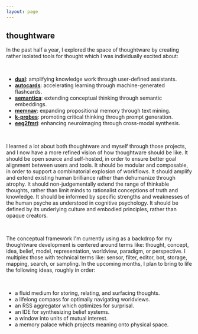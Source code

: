 ```yaml
---
layout: page
---
```


## thoughtware

In the past half a year, I explored the space of thoughtware by creating rather isolated tools for thought which I was individually excited about:

<br/>

- **[dual](https://psionica.org/tools/dual/)**: amplifying knowledge work through user-defined assistants.
- **[autocards](https://psionica.org/tools/autocards/)**: accelerating learning through machine-generated flashcards.
- **[semantica](https://psionica.org/tools/semantica/)**: extending conceptual thinking through semantic embeddings.
- **[memnav](https://psionica.org/tools/memnav/)**: expanding propositional memory through text mining.
- **[k-probes](https://psionica.org/tools/k-probes/)**: promoting critical thinking through prompt generation.
- **[eeg2fmri](https://raw.githubusercontent.com/paulbricman/EEG2fMRI/master/article/EEG2fMRI%20report.pdf)**: enhancing neuroimaging through cross-modal synthesis.

<br/>

I learned a lot about both thoughtware and myself through those projects, and I now have a more refined vision of how thoughtware should be like. It should be open source and self-hosted, in order to ensure better goal alignment between users and tools. It should be modular and composable, in order to support a combinatorial explosion of workflows. It should amplify and extend existing human brilliance rather than dehumanize through atrophy. It should non-judgementally extend the range of thinkable thoughts, rather than limit minds to rationalist conceptions of truth and knowledge. It should be informed by specific strengths and weaknesses of the human psyche as understood in cognitive psychology. It should be defined by its underlying culture and embodied principles, rather than opaque creators.

<br/>

The conceptual framework I'm currently using as a backdrop for my thoughtware development is centered around terms like: thought, concept, idea, belief, model, representation, worldview, paradigm, or perspective. I multiplex those with technical terms like: sensor, filter, editor, bot, storage, mapping, search, or sampling. In the upcoming months, I plan to bring to life the following ideas, roughly in order:

<br/>

- a fluid medium for storing, relating, and surfacing thoughts.
- a lifelong compass for optimally navigating worldviews.
- an RSS aggregator which optimizes for surprisal.
- an IDE for synthesizing belief systems.
- a window into units of mutual interest.
- a memory palace which projects meaning onto physical space.
